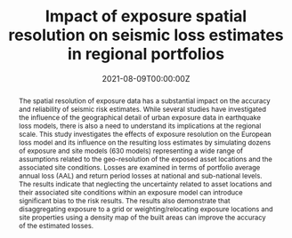 ---
title: "Impact of exposure spatial resolution on seismic loss estimates in regional portfolios"
authors:
- Jamal Dabbeek
- Helen Crowley
- Vitor Silva
- Graeme Weatherill
- admin
- Cecilia Nievas
date: "2021-08-09T00:00:00Z"
doi: "10.1007/s10518-021-01194-x"

# Schedule page publish date (NOT publication's date).
publishDate: "2023-12-19T00:00:00Z"

# Publication type.
# Accepts a single type but formatted as a YAML list (for Hugo requirements).
# Enter a publication type from the CSL standard.
publication_types: ["article-journal"]

# Publication name and optional abbreviated publication name.
publication: "*Bulletin of Earthquake Engineering, 19*(14)"
publication_short: ""

abstract: 'The spatial resolution of exposure data has a substantial impact on the accuracy and reliability of seismic risk estimates. While several studies have investigated the influence of the geographical detail of urban exposure data in earthquake loss models, there is also a need to understand its implications at the regional scale. This study investigates the effects of exposure resolution on the European loss model and its influence on the resulting loss estimates by simulating dozens of exposure and site models (630 models) representing a wide range of assumptions related to the geo-resolution of the exposed asset locations and the associated site conditions. Losses are examined in terms of portfolio average annual loss (AAL) and return period losses at national and sub-national levels. The results indicate that neglecting the uncertainty related to asset locations and their associated site conditions within an exposure model can introduce significant bias to the risk results. The results also demonstrate that disaggregating exposure to a grid or weighting/relocating exposure locations and site properties using a density map of the built areas can improve the accuracy of the estimated losses.'

# Summary. An optional shortened abstract.
summary: ''

tags:
 - exposure modeling
 - global earthquake model
featured: false

# links:
# - name: ""
#   url: ""
url_pdf: 'https://www.researchgate.net/publication/353780026_Impact_of_exposure_spatial_resolution_on_seismic_loss_estimates_in_regional_portfolios'
url_code: 'https://github.com/GEMScienceTools/spatial-disaggregation'
url_dataset: ''
url_poster: ''
url_project: ''
url_slides: ''
url_source: ''
url_video: ''

# Featured image
# To use, add an image named `featured.jpg/png` to your page's folder. 
image:
  caption: ''
  focal_point: ""
  preview_only: false

# Associated Projects (optional).
#   Associate this publication with one or more of your projects.
#   Simply enter your project's folder or file name without extension.
#   E.g. `internal-project` references `content/project/internal-project/index.md`.
#   Otherwise, set `projects: []`.
projects: []

# Slides (optional).
#   Associate this publication with Markdown slides.
#   Simply enter your slide deck's filename without extension.
#   E.g. `slides: "example"` references `content/slides/example/index.md`.
#   Otherwise, set `slides: ""`.
slides: ""

# Other options
show_related: true
---